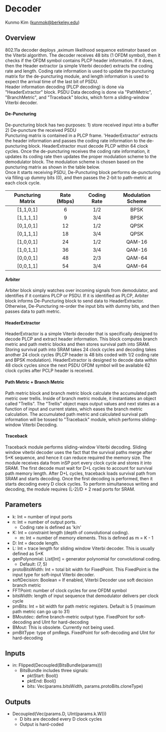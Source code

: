 # Decoder
Kunmo Kim (kunmok@berkeley.edu)

## Overview 
802.11a decoder deploys ,aximum likelihood sequence estimator based on the Viterbi algorithm. 
The decoder receives 48 bits (1 OFDM symbol), then it checks if the OFDM symbol contains PLCP header information. If it does, then the Header extractor (a simple Viterbi decoder) extracts the coding rate and length. Coding rate information is used to update the puncturing matrix for the de-puncturing module, and length information is used to expect the arrival time of the last bit of PSDU. 
<br />
Header information decoding (PLCP decoding) is done via "HeaderExtractor" block. PSDU Data decoding is done via "PathMetric", "BranchMetric", and "Traceback" blocks, which form a sliding-window Viterbi decoder. 
<br />


#### De-Puncturing 
De-puncturing block has two purposes: 1) store received input into a buffer 2) De-puncture the received PSDU 
<br /> Puncturing matrix is contained in a PLCP frame. 'HeaderExtractor' extracts the header information and passes the coding rate information to the de-puncturing block. HeaderExtractor must decode PLCP within 64 clock cycles.
Once the de-puncturing receives the coding rate information, it updates its coding rate then updates the proper modulation scheme to the demodulator block. The modulation scheme is chosen based on the puncturing matrix as shown in the table below. <br />
Once it starts receiving PSDU, De-Puncturing block performs de-puncturing via filling up dummy bits (0), and then passes the 2-bit to path-metric at each clock cycle. 

| Puncturing Matrix | Rate (Mbps) | Coding Rate | Modulation Scheme |
|:-----------:|:-------------------:|:---------------:|:-----------:|
| [1,1,0,1] | 6  | 1/2 | BPSK |
| [1,1,1,1] | 9  | 3/4 | BPSK |
| [0,1,0,1] | 12 | 1/2 | QPSK |
| [0,1,1,1] | 18 | 3/4 | QPSK | 
| [1,0,0,1] | 24 | 1/2 | QAM-16 |
| [1,0,1,1] | 36 | 3/4 | QAM-16 |
| [0,0,0,1] | 48 | 2/3 | QAM-64 |
| [0,0,1,1] | 54 | 3/4 | QAM-64 |

   
#### Arbiter 
Arbiter block simply watches over incoming signals from demodulator, and identifies if it contains PLCP or PSDU. If it is identified as PLCP, Arbiter block informs De-Puncturing block to send data to HeaderExtractor. Otherwise, De-Puncturing re-order the input bits with dummy bits, and then passes data to path metric.  

#### HeaderExtractor
HeaderExtractor is a simple Viterbi decoder that is specifically designed to decode PLCP and extract header information. This block computes branch metric and path metric blocks and then stores survival path into SRAM. Storing survival path into SRAM takes 24 clock cycles and decoding takes another 24 clock cycles (PLCP header is 48 bits coded with 1/2 coding rate and BPSK modulation). HeaderExtractor is designed to decode data within 48 clock cycles since the next PSDU OFDM symbol will be available 62 clock cycles after PCLP header is received. 

#### Path Metric + Branch Metric 
Path metric block and branch metric block calculate the accumulated path metric over trellis. Inside of branch metric module, it instantiates an object called "Trellis". The "Trellis" object maps output values and next states as a function of input and current states, which eases the branch metric calculation. 
The accumulated path metric and calculated survival path information will be tossed to "Traceback" module, which performs sliding-window Viterbi Decoding. 

#### Traceback 
Traceback module performs sliding-window Viterbi decoding. Sliding window viterbi decoder uses the fact that the survival paths merge after 5*K sequence, and hence it can reduce required the memory size. The module receives data from inSP port every clock cycle and stores it into SRAM. The first decode must wait for D+L cycles to account for survival path memory length. After D+L cycles, traceback loads survival path from SRAM and starts decoding. Once the first decoding is performed, then it starts decoding every D clock cycles. To perform simultaneous writing and decoding, the module requires (L-2)/D + 2 read ports for SRAM.   

## Parameters
* k: Int = number of input ports 
* n: Int = number of output ports. 
  + Coding rate is defined as 'k/n'
* K: Int = constraint length (depth of convolutional coding).
  + m: Int = number of memory elements. This is defined as m = K - 1
* D: Int = decode length.
* L: Int = trace length for sliding window Viterbi decoder. This is usually defined as 5*K 
* genPolynomial: List[Int] = generator polynomial for convolutional coding. 
  + Default: (7, 5) 
* protoBitsWidth: Int = total bit width for FixedPoint. This FixedPoint is the input type for soft-input Viterbi decoder. 
* softDecision: Boolean = If enabled, Viterbi Decoder use soft decision branch metric
* FFTPoint: number of clock cycles for one OFDM symbol
* bitsWidth: length of input sequence that demodulator delivers per clock cycle
* pmBits: Int = bit width for path metric registers. Default is 5 (maximum path metric can go up to 31)
* BMoutdec: define branch-metric output type. FixedPoint for soft-decoding and UInt for hard-decoding
* BMout: This is obsolete. Currently not being used. 
* pmBitType: type of pmRegs. FixedPoint for soft-decoding and UInt for hard-decoding 


## Inputs
* in: Flipped(Decoupled(BitsBundle(params)))
  + BitsBundle includes three signals: 
      + pktStart: Bool()
      + pktEnd: Bool()
      + bits: Vec(params.bitsWidth, params.protoBits.cloneType) 
   
## Outputs
* Decoupled(Vec(params.D, UInt(params.k.W))) 
  + D bits are decoded every D clock cycles 
  + Output is hard-coded 